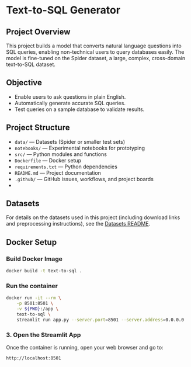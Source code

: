 # Text-to-SQL Generator

## Project Overview
This project builds a model that converts natural language questions into SQL queries, enabling non-technical users to query databases easily. The model is fine-tuned on the Spider dataset, a large, complex, cross-domain text-to-SQL dataset.

## Objective
- Enable users to ask questions in plain English.
- Automatically generate accurate SQL queries.
- Test queries on a sample database to validate results.

## Project Structure
- `data/` — Datasets (Spider or smaller test sets)
- `notebooks/` — Experimental notebooks for prototyping
- `src/` — Python modules and functions
- `Dockerfile` — Docker setup
- `requirements.txt` — Python dependencies
- `README.md` — Project documentation
- `.github/` — GitHub issues, workflows, and project boards
- 
## Datasets
For details on the datasets used in this project (including download links and preprocessing instructions), see the [Datasets README](data/README.md).

## Docker Setup

### Build Docker Image
```bash
docker build -t text-to-sql .
```
### Run the container
```bash
docker run -it --rm \
    -p 8501:8501 \
    -v ${PWD}:/app \
    text-to-sql \
    streamlit run app.py --server.port=8501 --server.address=0.0.0.0
```
### 3. Open the Streamlit App
Once the container is running, open your web browser and go to:
```bash
http://localhost:8501
```


